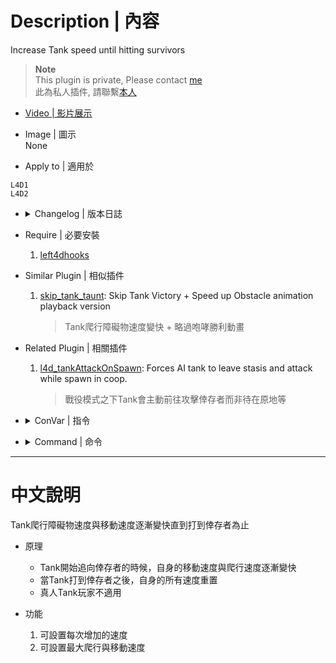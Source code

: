 # Description | 內容
Increase Tank speed until hitting survivors

> __Note__ <br/>
This plugin is private, Please contact [me](https://github.com/fbef0102/Game-Private_Plugin#私人插件列表-private-plugins-list)<br/>
此為私人插件, 請聯繫[本人](https://github.com/fbef0102/Game-Private_Plugin#私人插件列表-private-plugins-list)

* [Video | 影片展示](https://youtu.be/qQEAqHX2v4I)

* Image | 圖示
	<br/>None

* Apply to | 適用於
```
L4D1
L4D2
```

* <details><summary>Changelog | 版本日誌</summary>

	* v1.5
		* Original Request by Anzu
</details>

* Require | 必要安裝
	1. [left4dhooks](https://forums.alliedmods.net/showthread.php?t=321696)

* Similar Plugin | 相似插件
	1. [skip_tank_taunt](https://github.com/fbef0102/Game-Private_Plugin/tree/main/skip_tank_taunt): Skip Tank Victory + Speed up Obstacle animation playback version
		> Tank爬行障礙物速度變快 + 略過咆哮勝利動畫

* Related Plugin | 相關插件
	1. [l4d_tankAttackOnSpawn](https://github.com/fbef0102/L4D1_2-Plugins/tree/master/l4d_tankAttackOnSpawn): Forces AI tank to leave stasis and attack while spawn in coop.
		> 戰役模式之下Tank會主動前往攻擊倖存者而非待在原地等

* <details><summary>ConVar | 指令</summary>

	* cfg/sourcemod/l4d_tank_speed_boost.cfg
	```php
	// Increase the tank animation speed each time.
	l4d_tank_animation_boost_add "0.05"

	// Maximum tank animation speed.
	l4d_tank_animation_boost_max "2.50"

	// Increase the tank movement speed each time.
	l4d_tank_speed_boost_add "0.05"

	// Time interval to increase the tank movement & animation speed. (0=off)
	l4d_tank_speed_boost_interval "2.5"

	// Maximum tank movement speed.
	l4d_tank_speed_boost_max "2.50"
	```
</details>

* <details><summary>Command | 命令</summary>
	
	None
</details>

- - - -
# 中文說明
Tank爬行障礙物速度與移動速度逐漸變快直到打到倖存者為止 

* 原理
	* Tank開始追向倖存者的時候，自身的移動速度與爬行速度逐漸變快
	* 當Tank打到倖存者之後，自身的所有速度重置
	* 真人Tank玩家不適用

* 功能
	1. 可設置每次增加的速度
	2. 可設置最大爬行與移動速度
